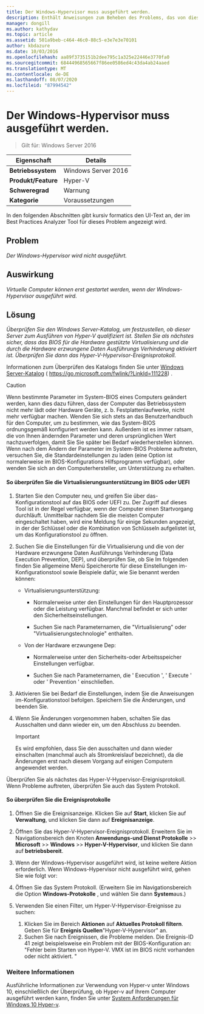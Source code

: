 ```yaml
---
title: Der Windows-Hypervisor muss ausgeführt werden.
description: Enthält Anweisungen zum Beheben des Problems, das von dieser Best Practices Analyzer Regel gemeldet wird.
manager: dongill
ms.author: kathydav
ms.topic: article
ms.assetid: 501a9beb-c464-46c0-88c5-e3e7e3e70101
author: kbdazure
ms.date: 10/03/2016
ms.openlocfilehash: aa89f3735151b2dee795c1a325e22446e3770fa0
ms.sourcegitcommit: 68444968565667f86ee0586ed4c43da4ab24aaed
ms.translationtype: MT
ms.contentlocale: de-DE
ms.lasthandoff: 08/07/2020
ms.locfileid: "87994542"
---
```

# <a name="windows-hypervisor-must-be-running"></a>Der Windows-Hypervisor muss ausgeführt werden.

>Gilt für: Windows Server 2016

|Eigenschaft|Details|
|-|-|
|**Betriebssystem**|Windows Server 2016|
|**Produkt/Feature**|Hyper-V|
|**Schweregrad**|Warnung|
|**Kategorie**|Voraussetzungen|

In den folgenden Abschnitten gibt kursiv formatics den UI-Text an, der im Best Practices Analyzer Tool für dieses Problem angezeigt wird.

## <a name="issue"></a>Problem

*Der Windows-Hypervisor wird nicht ausgeführt.*

## <a name="impact"></a>Auswirkung

*Virtuelle Computer können erst gestartet werden, wenn der Windows-Hypervisor ausgeführt wird.*

## <a name="resolution"></a>Lösung

*Überprüfen Sie den Windows Server-Katalog, um festzustellen, ob dieser Server zum Ausführen von Hyper-V qualifiziert ist. Stellen Sie als nächstes sicher, dass das BIOS für die Hardware gestützte Virtualisierung und die durch die Hardware erzwungene Daten Ausführungs Verhinderung aktiviert ist. Überprüfen Sie dann das Hyper-V-Hypervisor-Ereignisprotokoll.*

Informationen zum Überprüfen des Katalogs finden Sie unter [Windows Server-Katalog](https://go.microsoft.com/fwlink/?LinkId=111228) ( https://go.microsoft.com/fwlink/?LinkId=111228) .

> [!CAUTION]
> Wenn bestimmte Parameter im System-BIOS eines Computers geändert werden, kann dies dazu führen, dass der Computer das Betriebssystem nicht mehr lädt oder Hardware Geräte, z. b. Festplattenlaufwerke, nicht mehr verfügbar machen. Wenden Sie sich stets an das Benutzerhandbuch für den Computer, um zu bestimmen, wie das System-BIOS ordnungsgemäß konfiguriert werden kann. Außerdem ist es immer ratsam, die von Ihnen ändernden Parameter und deren ursprünglichen Wert nachzuverfolgen, damit Sie Sie später bei Bedarf wiederherstellen können. Wenn nach dem Ändern der Parameter im System-BIOS Probleme auftreten, versuchen Sie, die Standardeinstellungen zu laden (eine Option ist normalerweise im BIOS-Konfigurations Hilfsprogramm verfügbar), oder wenden Sie sich an den Computerhersteller, um Unterstützung zu erhalten.

#### <a name="to-verify-virtualization-support-in-the-bios-or-uefi"></a>So überprüfen Sie die Virtualisierungsunterstützung im BIOS oder UEFI

1.  Starten Sie den Computer neu, und greifen Sie über das-Konfigurationstool auf das BIOS oder UEFI zu. Der Zugriff auf dieses Tool ist in der Regel verfügbar, wenn der Computer einen Startvorgang durchläuft. Unmittelbar nachdem Sie die meisten Computer eingeschaltet haben, wird eine Meldung für einige Sekunden angezeigt, in der der Schlüssel oder die Kombination von Schlüsseln aufgelistet ist, um das Konfigurationstool zu öffnen.

2.  Suchen Sie die Einstellungen für die Virtualisierung und die von der Hardware erzwungene Daten Ausführungs Verhinderung (Data Execution Prevention, DEP), und überprüfen Sie, ob Sie Im folgenden finden Sie allgemeine Menü Speicherorte für diese Einstellungen im-Konfigurationstool sowie Beispiele dafür, wie Sie benannt werden können:

    -   Virtualisierungsunterstützung:

        -   Normalerweise unter den Einstellungen für den Hauptprozessor oder die Leistung verfügbar. Manchmal befindet er sich unter den Sicherheitseinstellungen.

        -   Suchen Sie nach Parameternamen, die "Virtualisierung" oder "Virtualisierungstechnologie" enthalten.

    -   Von der Hardware erzwungene Dep:

        -   Normalerweise unter den Sicherheits-oder Arbeitsspeicher Einstellungen verfügbar.

        -   Suchen Sie nach Parameternamen, die ' Execution ', ' Execute ' oder ' Prevention ' einschließen.

3.  Aktivieren Sie bei Bedarf die Einstellungen, indem Sie die Anweisungen im-Konfigurationstool befolgen. Speichern Sie die Änderungen, und beenden Sie.

4.  Wenn Sie Änderungen vorgenommen haben, schalten Sie das Ausschalten und dann wieder ein, um den Abschluss zu beenden.

    > [!IMPORTANT]
    > Es wird empfohlen, dass Sie den ausschalten und dann wieder einschalten (manchmal auch als Stromkreislauf bezeichnet), da die Änderungen erst nach diesem Vorgang auf einigen Computern angewendet werden.

Überprüfen Sie als nächstes das Hyper-V-Hypervisor-Ereignisprotokoll. Wenn Probleme auftreten, überprüfen Sie auch das System Protokoll.

#### <a name="to-check-the-event-logs"></a>So überprüfen Sie die Ereignisprotokolle

1.  Öffnen Sie die Ereignisanzeige. Klicken Sie auf **Start**, klicken Sie auf **Verwaltung**, und klicken Sie dann auf **Ereignisanzeige**.

2.  Öffnen Sie das Hyper-V-Hypervisor-Ereignisprotokoll. Erweitern Sie im Navigationsbereich den Knoten **Anwendungs-und Dienst Protokolle**  >>  **Microsoft**  >>  **Windows**  >>  **Hyper-V-Hypervisor**, und klicken Sie dann auf **betriebsbereit**.

3.  Wenn der Windows-Hypervisor ausgeführt wird, ist keine weitere Aktion erforderlich. Wenn Windows-Hypervisor nicht ausgeführt wird, gehen Sie wie folgt vor:

4.  Öffnen Sie das System Protokoll. (Erweitern Sie im Navigationsbereich die Option **Windows-Protokolle** , und wählen Sie dann **System**aus.)

5.  Verwenden Sie einen Filter, um Hyper-V-Hypervisor-Ereignisse zu suchen:
    1. Klicken Sie im Bereich **Aktionen** auf **Aktuelles Protokoll filtern**. Geben Sie für **Ereignis Quellen**"Hyper-V-Hypervisor" an.
    2. Suchen Sie nach Ereignissen, die Probleme melden. Die Ereignis-ID 41 zeigt beispielsweise ein Problem mit der BIOS-Konfiguration an: "Fehler beim Starten von Hyper-V. VMX ist im BIOS nicht vorhanden oder nicht aktiviert. "

### <a name="see-also"></a>Weitere Informationen
Ausführliche Informationen zur Verwendung von Hyper-v unter Windows 10, einschließlich der Überprüfung, ob Hyper-v auf Ihrem Computer ausgeführt werden kann, finden Sie unter [System Anforderungen für Windows 10 Hyper-v](/virtualization/hyper-v-on-windows/reference/hyper-v-requirements).